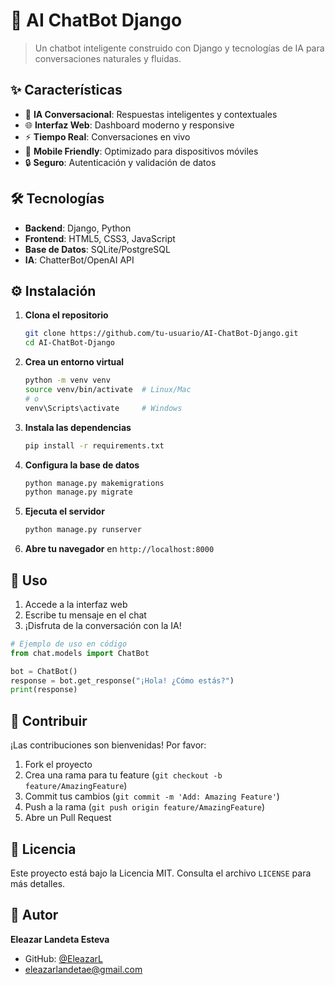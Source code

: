 
# 🤖 AI ChatBot Django

> Un chatbot inteligente construido con Django y tecnologías de IA para conversaciones naturales y fluidas.

## ✨ Características

- 🧠 **IA Conversacional**: Respuestas inteligentes y contextuales
- 🌐 **Interfaz Web**: Dashboard moderno y responsive
- ⚡ **Tiempo Real**: Conversaciones en vivo
- 📱 **Mobile Friendly**: Optimizado para dispositivos móviles
- 🔒 **Seguro**: Autenticación y validación de datos

## 🛠️ Tecnologías

- **Backend**: Django, Python
- **Frontend**: HTML5, CSS3, JavaScript
- **Base de Datos**: SQLite/PostgreSQL
- **IA**: ChatterBot/OpenAI API

## ⚙️ Instalación

1. **Clona el repositorio**
   ```bash
   git clone https://github.com/tu-usuario/AI-ChatBot-Django.git
   cd AI-ChatBot-Django
   ```

2. **Crea un entorno virtual**
   ```bash
   python -m venv venv
   source venv/bin/activate  # Linux/Mac
   # o
   venv\Scripts\activate     # Windows
   ```

3. **Instala las dependencias**
   ```bash
   pip install -r requirements.txt
   ```

4. **Configura la base de datos**
   ```bash
   python manage.py makemigrations
   python manage.py migrate
   ```

5. **Ejecuta el servidor**
   ```bash
   python manage.py runserver
   ```

6. **Abre tu navegador** en `http://localhost:8000`

## 📝 Uso

1. Accede a la interfaz web
2. Escribe tu mensaje en el chat
3. ¡Disfruta de la conversación con la IA!

```python
# Ejemplo de uso en código
from chat.models import ChatBot

bot = ChatBot()
response = bot.get_response("¡Hola! ¿Cómo estás?")
print(response)
```

## 🤝 Contribuir

¡Las contribuciones son bienvenidas! Por favor:

1. Fork el proyecto
2. Crea una rama para tu feature (`git checkout -b feature/AmazingFeature`)
3. Commit tus cambios (`git commit -m 'Add: Amazing Feature'`)
4. Push a la rama (`git push origin feature/AmazingFeature`)
5. Abre un Pull Request

## 📄 Licencia

Este proyecto está bajo la Licencia MIT. Consulta el archivo `LICENSE` para más detalles.

## 👤 Autor

**Eleazar Landeta Esteva**
- GitHub: [@EleazarL](https://github.com/EleazarL)
- eleazarlandetae@gmail.com
